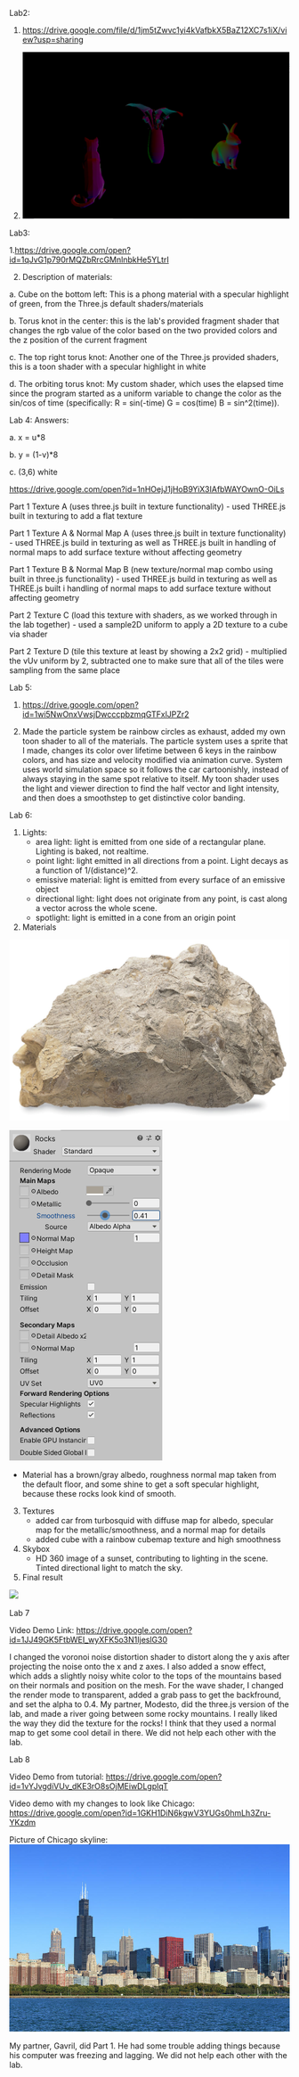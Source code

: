 Lab2:

1. https://drive.google.com/file/d/1jm5tZwvc1yi4kVafbkX5BaZ12XC7s1iX/view?usp=sharing

2. ![](lab2/CatBunnyScrsht.png)

Lab3:

1.https://drive.google.com/open?id=1qJvG1p790rMQZbRrcGMnlnbkHe5YLtrI

2. Description of materials:

  a. Cube on the bottom left: This is a phong material with a specular highlight of green, from the Three.js default shaders/materials
  
  b. Torus knot in the center: this is the lab's provided fragment shader that changes the rgb value of the color based on the two provided colors and the z position of the current fragment
  
  c. The top right torus knot: Another one of the Three.js provided shaders, this is a toon shader with a specular highlight in white
  
  d. The orbiting torus knot: My custom shader, which uses the elapsed time since the program started as a uniform variable to change the color as the sin/cos of time (specifically: R = sin(-time) G = cos(time) B = sin^2(time)).

Lab 4:
Answers:

  a. x = u*8
  
  b. y = (1-v)*8
  
  c. (3,6) white
  
https://drive.google.com/open?id=1nHOejJ1jHoB9YiX3IAfbWAYOwnO-OiLs

Part 1 Texture A (uses three.js built in texture functionality) - used THREE.js built in texturing to add a flat texture

Part 1 Texture A & Normal Map A (uses three.js built in texture functionality) - used THREE.js build in texturing as well as THREE.js built in handling of normal maps to add surface texture without affecting geometry

Part 1 Texture B & Normal Map B (new texture/normal map combo using built in three.js functionality) - used THREE.js build in texturing as well as THREE.js built i handling of normal maps to add surface texture without affecting geometry

Part 2 Texture C (load this texture with shaders, as we worked through in the lab together) - used a sample2D uniform to apply a 2D texture to a cube via shader

Part 2 Texture D (tile this texture at least by showing a 2x2 grid) - multiplied the vUv uniform by 2, subtracted one to make sure that all of the tiles were sampling from the same place

Lab 5:
1. https://drive.google.com/open?id=1wi5NwOnxVwsjDwcccpbzmqGTFxlJPZr2

2. Made the particle system be rainbow circles as exhaust, added my own toon shader to all of the materials. The particle system uses a sprite that I made, changes its color over lifetime between 6 keys in the rainbow colors, and has size and velocity modified via animation curve. System uses world simulation space so it follows the car cartoonishly, instead of always staying in the same spot relative to itself. My toon shader uses the light and viewer direction to find the half vector and light intensity, and then does a smoothstep to get distinctive color banding.

Lab 6:

1. Lights:
   - area light: light is emitted from one side of a rectangular plane. Lighting is baked, not realtime.
   - point light: light emitted in all directions from a point. Light decays as a function of 1/(distance)^2.
   - emissive material: light is emitted from every surface of an emissive object
   - directional light: light does not originate from any point, is cast along a vector across the whole scene.
   - spotlight: light is emitted in a cone from an origin point
2. Materials

![](lab6/images/rock.jpg)

![](lab6/images/rockmaterial.png)

   - Material has a brown/gray albedo, roughness normal map taken from the default floor, and some shine to get a soft specular highlight, because these rocks look kind of smooth.
   
3. Textures
   - added car from turbosquid with diffuse map for albedo, specular map for the metallic/smoothness, and a normal map for details
   - added cube with a rainbow cubemap texture and high smoothness
4. Skybox
   - HD 360 image of a sunset, contributing to lighting in the scene. Tinted directional light to match the sky.
5. Final result

![](lab6/images/scenegif.gif)

Lab 7

Video Demo Link: https://drive.google.com/open?id=1JJ49GK5FtbWEI_wyXFK5o3N1IjeslG30

I changed the voronoi noise distortion shader to distort along the y axis after projecting the noise onto the x and z axes. I also added a snow effect, which adds a slightly noisy white color to the tops of the mountains based on their normals and position on the mesh. For the wave shader, I changed the render mode to transparent, added a grab pass to get the backfround, and set the alpha to 0.4. 
My partner, Modesto, did the three.js version of the lab, and made a river going between some rocky mountains. I really liked the way they did the texture for the rocks! I think that they used a normal map to get some cool detail in there. We did not help each other with the lab.

Lab 8

Video Demo from tutorial: https://drive.google.com/open?id=1vYJvgdiVUv_dKE3rO8sOjMEiwDLgplqT

Video demo with my changes to look like Chicago: https://drive.google.com/open?id=1GKH1DiN6kgwV3YUGs0hmLh3Zru-YKzdm

Picture of Chicago skyline: ![](lab8/images/chicago.jpg)

My partner, Gavril, did Part 1. He had some trouble adding things because his computer was freezing and lagging. We did not help each other with the lab.


